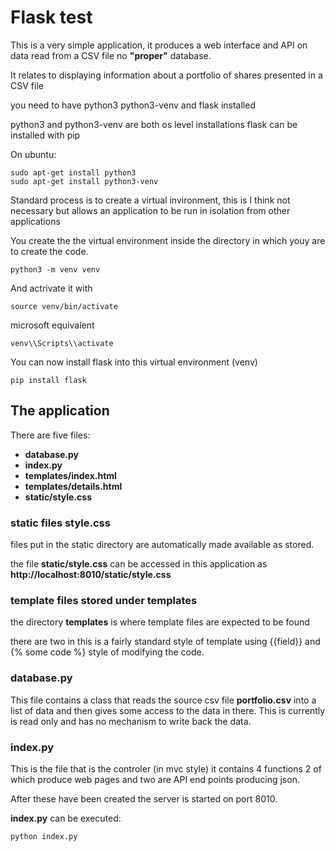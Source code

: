 # Flask test

This is a very simple application, it produces a web interface
and API on data read from a CSV file
no __"proper"__ database.

It relates to displaying information about a portfolio of shares
presented in a CSV file

you need to have python3 python3-venv and flask installed

python3 and python3-venv are both os level installations
flask can be installed with pip

On ubuntu:
```
sudo apt-get install python3
sudo apt-get install python3-venv
```

Standard process is to create a virtual invironment, this is I think not 
necessary but allows an application to be run in isolation from other
applications 

You create the the virtual environment inside the directory
in which youy are to create the code.

```
python3 -m venv venv
```

And actrivate it with
```
source venv/bin/activate
```
microsoft equivalent

```
venv\\Scripts\\activate
```

You can now install flask into this virtual environment (venv)

```
pip install flask
```

## The application

There are five files:
* __database.py__ 
* __index.py__
* __templates/index.html__
* __templates/details.html__
* __static/style.css__

### static files style.css

files put in the static directory are automatically made available
as stored.

the file __static/style.css__ can be accessed in this application
as __http://localhost:8010/static/style.css__

### template files stored under templates

the directory __templates__ is where template files are expected to be found

there are two in this is a fairly standard style of template using {{field}}
and {% some code %} style of modifying the code.

### database.py

This file contains a class that reads the source csv file
__portfolio.csv__ into a list of data and then gives some
access to the data in there. This is currently is read only 
and has no mechanism to write back the data.

### index.py

This is the file that is the controler (in mvc style) it contains
4 functions 2 of which produce web pages and two are
API end points producing json.

After these have been created the server is started on port 8010.

__index.py__ can be executed:

```
python index.py
```

